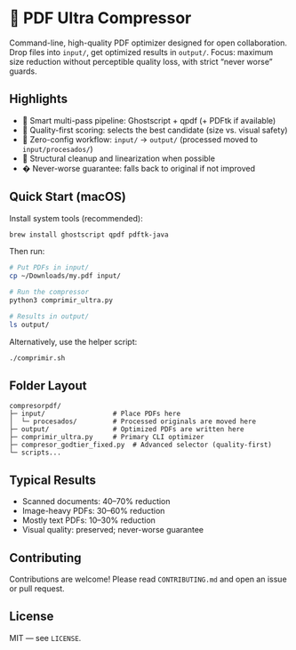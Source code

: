 # 🚀 PDF Ultra Compressor

Command-line, high-quality PDF optimizer designed for open collaboration. Drop files into `input/`, get optimized results in `output/`. Focus: maximum size reduction without perceptible quality loss, with strict “never worse” guards.

## Highlights

- 🎯 Smart multi-pass pipeline: Ghostscript + qpdf (+ PDFtk if available)
- 🧠 Quality-first scoring: selects the best candidate (size vs. visual safety)
- 📂 Zero-config workflow: `input/` → `output/` (processed moved to `input/procesados/`)
- 🧹 Structural cleanup and linearization when possible
- � Never-worse guarantee: falls back to original if not improved

## Quick Start (macOS)

Install system tools (recommended):

```bash
brew install ghostscript qpdf pdftk-java
```

Then run:

```bash
# Put PDFs in input/
cp ~/Downloads/my.pdf input/

# Run the compressor
python3 comprimir_ultra.py

# Results in output/
ls output/
```

Alternatively, use the helper script:

```bash
./comprimir.sh
```

## Folder Layout

```
compresorpdf/
├─ input/                 # Place PDFs here
│  └─ procesados/         # Processed originals are moved here
├─ output/                # Optimized PDFs are written here
├─ comprimir_ultra.py     # Primary CLI optimizer
├─ compresor_godtier_fixed.py  # Advanced selector (quality-first)
└─ scripts...
```

## Typical Results

- Scanned documents: 40–70% reduction
- Image-heavy PDFs: 30–60% reduction
- Mostly text PDFs: 10–30% reduction
- Visual quality: preserved; never-worse guarantee

## Contributing

Contributions are welcome! Please read `CONTRIBUTING.md` and open an issue or pull request.

## License

MIT — see `LICENSE`.
